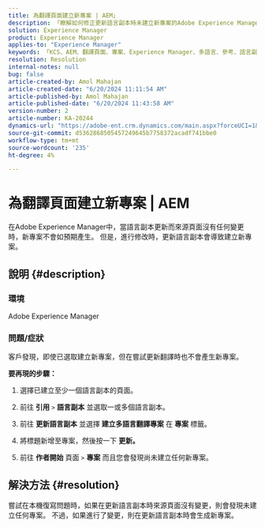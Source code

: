 ```yaml
---
title: 為翻譯頁面建立新專案 | AEM」
description: 「瞭解如何修正更新語言副本時未建立新專案的Adobe Experience Manager問題。」
solution: Experience Manager
product: Experience Manager
applies-to: "Experience Manager"
keywords: 「KCS、AEM、翻譯頁面、專案、Experience Manager、多語言、參考、語言副本」
resolution: Resolution
internal-notes: null
bug: false
article-created-by: Amol Mahajan
article-created-date: "6/20/2024 11:11:54 AM"
article-published-by: Amol Mahajan
article-published-date: "6/20/2024 11:43:58 AM"
version-number: 2
article-number: KA-20244
dynamics-url: "https://adobe-ent.crm.dynamics.com/main.aspx?forceUCI=1&pagetype=entityrecord&etn=knowledgearticle&id=f9ced0e5-f52e-ef11-840a-000d3a3764e0"
source-git-commit: d5362868505457249645b7758372acadf741bbe0
workflow-type: tm+mt
source-wordcount: '235'
ht-degree: 4%

---
```


# 為翻譯頁面建立新專案 | AEM


在Adobe Experience Manager中，當語言副本更新而來源頁面沒有任何變更時，新專案不會如預期產生。 但是，進行修改時，更新語言副本會導致建立新專案。

## 說明 {#description}


### <b>環境</b>

Adobe Experience Manager



### <b>問題/症狀</b>

客戶發現，即使已選取建立新專案，但在嘗試更新翻譯時也不會產生新專案。

<b>要再現的步驟：</b>

1. 選擇已建立至少一個語言副本的頁面。


2. 前往 <b>引用</b> `>`  <b>語言副本</b> 並選取一或多個語言副本。


3. 前往 <b>更新語言副本</b> 並選擇 <b>建立多語言翻譯專案</b> 在 <b>專案</b> 標籤。


4. 將標題新增至專案，然後按一下 <b>更新。</b>


5. 前往 <b>作者開始</b> 頁面 `>`  <b>專案</b> 而且您會發現尚未建立任何新專案。



## 解決方法 {#resolution}


嘗試在本機復寫問題時，如果在更新語言副本時來源頁面沒有變更，則會發現未建立任何專案。 不過，如果進行了變更，則在更新語言副本時會生成新專案。
